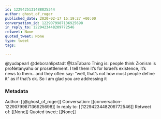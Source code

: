 ```yaml
---
id: 1229425131488825344
author: ghost_of_roger
published_date: 2020-02-17 15:19:27 +00:00
conversation_id: 1229079987136925698
in_reply_to: 1229423448209772546
retweet: None
quoted_tweet: None
type: tweet
tags:

---
```


@yudapearl @deborahlipstadt @IzaTabaro Thing is: people think Zionism is proNetanyahu or prosettlement. I tell them it’s for Israel’s existence, it’s news to them...and they often say: “well, that’s not how most people define it” as if that’s ok. So i am glad you are addressing it

### Metadata

Author: [[@ghost_of_roger]]
Conversation: [[conversation-1229079987136925698]]
In reply to: [[1229423448209772546]]
Retweet of: [[None]]
Quoted tweet: [[None]]
